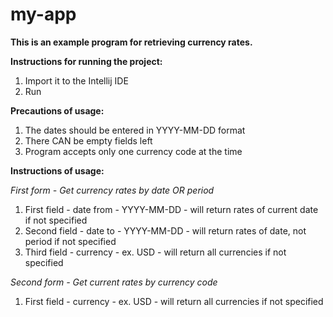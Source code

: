 # my-app
**This is an example program for retrieving currency rates.**

**Instructions for running the project:**
1. Import it to the Intellij IDE
2. Run

**Precautions of usage:**
1. The dates should be entered in YYYY-MM-DD format
2. There CAN be empty fields left
3. Program accepts only one currency code at the time


**Instructions of usage:**

*First form - Get currency rates by date OR period*
  1. First field - date from - YYYY-MM-DD - will return rates of current date if not specified
  2. Second field - date to - YYYY-MM-DD - will return rates of date, not period if not specified
  3. Third field - currency - ex. USD - will return all currencies if not specified
  
*Second form - Get current rates by currency code*
  1. First field - currency - ex. USD - will return all currencies if not specified
